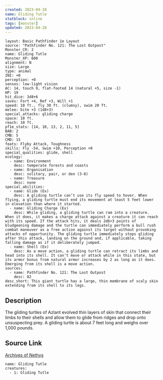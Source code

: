 ```yaml
---
created: 2023-04-28
name: Gliding Tutle
statblock: inline
tags: [monster]
updated: 2023-04-28
---
```

```statblock
layout: Basic Pathfinder 1e Layout
source: "Pathfinder No. 121: The Lost Outpost"
Monster_CR: 2
name: Gliding Tutle
Monster_XP: 600
alignment: N
size: Large
type: animal
INI: +0
perception: +0
senses: low-light vision
AC: 14, touch 9, flat-footed 14 (natural +5, size -1)
HP: 19
hit_dice: 3d8+6
saves: Fort +4, Ref +3, Will +1
speed: 10 ft., fly 30 ft. (clumsy), swim 20 ft.
melee: bite +3 (1d8+3)
special_attacks: gliding charge
space: 10 ft.
reach: 10 ft.
pf1e_stats: [14, 10, 13, 2, 11, 5]
BAB: 2
CMB: 5
CMD: 15
feats: Flyby Attack, Toughness
skills: Fly -54, Swim +10, Perception +0
special_qualities: glide, shell
ecology:
  - name: Environment
    desc: temperate forests and coasts
  - name: Organisation
    desc: solitary, pair, or den (3-8)
  - name: Treasure
    desc: none
special_abilities:
  - name: Glide (Ex)
    desc: A gliding turtle can’t use its fly speed to hover. When flying, a gliding turtle must end its movement at least 5 feet lower in elevation than where it started.
  - name: Gliding Charge (Ex)
    desc: While gliding, a gliding turtle can ram into a creature. When it does, it makes a charge attack against a creature it can reach with its speed. If the attack hits, it deals 2d6+3 points of bludgeoning damage and the turtle can immediately perform a bull rush combat maneuver as a free action against its target without provoking attacks of opportunity. The gliding turtle immediately stops gliding after this attack, landing on the ground and, if applicable, taking falling damage as if it deliberately jumped.
  - name: Shell (Ex)
    desc: As a move action, a gliding turtle can retract its limbs and head into its shell. It can’t move or attack while in this state, but its armor bonus from natural armor increases by 2 as long as it does. Emerging from its shell is a move action.
sources:
  - name: Pathfinder No. 121: The Lost Outpost
    desc: 82
desc_short: This giant turtle has a large, thin membrane of scaly skin extending from its shell to its legs.
```
## Description
The gliding turtles of Azlant evolved thin layers of skin that connect their limbs to their shells and allow them to glide from ridges and drop onto unsuspecting prey. A gliding turtle is about 7 feet long and weighs over 1,000 pounds.
## Source Link
[Archives of Nethys](https://aonprd.com/MonsterDisplay.aspx?ItemName=Gliding%20Tutle)
```encounter-table
name: Gliding Tutle
creatures:
  - 1: Gliding Tutle
```
